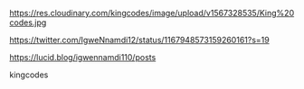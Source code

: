 https://res.cloudinary.com/kingcodes/image/upload/v1567328535/King%20codes.jpg

https://twitter.com/IgweNnamdi12/status/1167948573159260161?s=19

https://lucid.blog/igwennamdi110/posts

kingcodes

